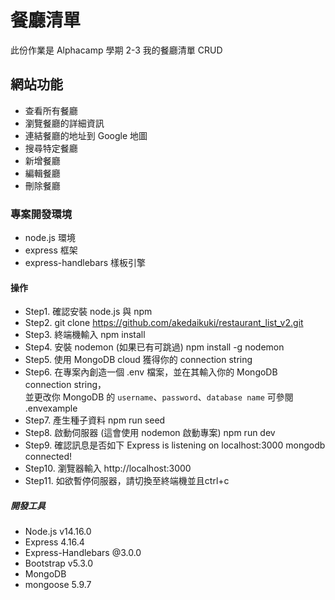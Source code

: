 # 餐廳清單
此份作業是 Alphacamp 學期 2-3 我的餐廳清單 CRUD

## 網站功能
- 查看所有餐廳
- 瀏覽餐廳的詳細資訊
- 連結餐廳的地址到 Google 地圖
- 搜尋特定餐廳
- 新增餐廳
- 編輯餐廳
- 刪除餐廳

### 專案開發環境
- node.js 環境
- express 框架
- express-handlebars 樣板引擎

#### 操作
- Step1. 確認安裝  node.js 與 npm
- Step2. git clone https://github.com/akedaikuki/restaurant_list_v2.git
- Step3. 終端機輸入  npm install
- Step4. 安裝 nodemon (如果已有可跳過)  npm install -g nodemon
- Step5. 使用 MongoDB cloud 獲得你的 connection string  
- Step6. 在專案內創造一個 .env 檔案，並在其輸入你的 MongoDB connection string，
         <br />並更改你 MongoDB 的 `username`、`password`、`database name`  可參閱 .envexample
- Step7. 產生種子資料  npm run seed      
- Step8. 啟動伺服器 (這會使用 nodemon 啟動專案)  npm run dev
- Step9. 確認訊息是否如下 Express is listening on localhost:3000 mongodb connected!
- Step10. 瀏覽器輸入 http://localhost:3000
- Step11. 如欲暫停伺服器，請切換至終端機並且ctrl+c

##### 開發工具
- Node.js v14.16.0
- Express 4.16.4
- Express-Handlebars @3.0.0
- Bootstrap v5.3.0
- MongoDB
- mongoose 5.9.7
